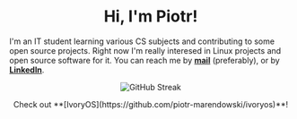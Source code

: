 <h1 align="center">Hi, I'm Piotr!</h1>

I'm an IT student learning various CS subjects and contributing to some open source projects. Right now I'm really interesed in Linux projects and open source software for it. You can reach me by **[mail](mailto:piotr-marendowski@tutanota.com)** (preferably), or by **[LinkedIn](https://www.linkedin.com/in/piotr-marendowski-350728262)**.

<p align="center">
  <img src="https://github-readme-streak-stats.herokuapp.com?user=piotr-marendowski&theme=transparent&hide_border=true&border_radius=0&card_width=500" alt="GitHub Streak"/>
</p>

<p align="center">
Check out **[IvoryOS](https://github.com/piotr-marendowski/ivoryos)**!
</p>
